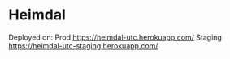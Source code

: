 # Heimdal
Deployed on:
Prod https://heimdal-utc.herokuapp.com/
Staging https://heimdal-utc-staging.herokuapp.com/
